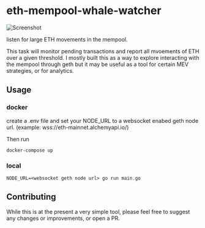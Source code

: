 # eth-mempool-whale-watcher

![Screenshot](https://i.ibb.co/Js6fSFC/2021-07-23-011128-903x402-scrot.png)


listen for large ETH movements in the mempool.

This task will monitor pending transactions and report all mvoements of ETH over a given threshold.
I mostly built this as a way to explore interacting with the mempool through geth but it may be useful as a tool for certain MEV strategies,
or for analytics.

## Usage
### docker
create a .env file and set your NODE_URL to a websocket enabed geth node url. (example: wss://eth-mainnet.alchemyapi.io/)

Then run
```
docker-compose up
```

### local
```
NODE_URL=<websocket geth node url> go run main.go
```



## Contributing

While this is at the present a very simple tool, please feel free to suggest any changes or improvements, or open a PR.
